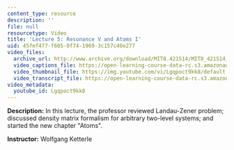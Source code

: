 ```yaml
---
content_type: resource
description: ''
file: null
resourcetype: Video
title: 'Lecture 5: Resonance V and Atoms I'
uid: 45fef477-f605-0f74-1969-3c157c40e277
video_files:
  archive_url: http://www.archive.org/download/MIT8.421S14/MIT8_421S14_lec05_300k.mp4
  video_captions_file: https://open-learning-course-data-rc.s3.amazonaws.com/8-421-atomic-and-optical-physics-i-spring-2014/1ec919857ebc5afdbf8f60467a99bd49_Lgqpoct9kk8.vtt
  video_thumbnail_file: https://img.youtube.com/vi/Lgqpoct9kk8/default.jpg
  video_transcript_file: https://open-learning-course-data-rc.s3.amazonaws.com/8-421-atomic-and-optical-physics-i-spring-2014/edafcc2334310bfe223429236d360676_Lgqpoct9kk8.pdf
video_metadata:
  youtube_id: Lgqpoct9kk8
---
```


**Description:** In this lecture, the professor reviewed Landau-Zener problem; discussed density matrix formalism for arbitrary two-level systems; and started the new chapter "Atoms".

**Instructor:** Wolfgang Ketterle